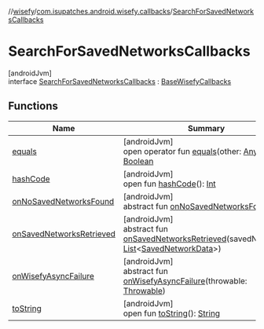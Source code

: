 //[wisefy](../../../index.md)/[com.isupatches.android.wisefy.callbacks](../index.md)/[SearchForSavedNetworksCallbacks](index.md)

# SearchForSavedNetworksCallbacks

[androidJvm]\
interface [SearchForSavedNetworksCallbacks](index.md) : [BaseWisefyCallbacks](../-base-wisefy-callbacks/index.md)

## Functions

| Name | Summary |
|---|---|
| [equals](../../com.isupatches.android.wisefy.wifi.delegates/-legacy-wifi-delegate/index.md#585090901%2FFunctions%2F1622544596) | [androidJvm]<br>open operator fun [equals](../../com.isupatches.android.wisefy.wifi.delegates/-legacy-wifi-delegate/index.md#585090901%2FFunctions%2F1622544596)(other: [Any](https://kotlinlang.org/api/latest/jvm/stdlib/kotlin/-any/index.html)?): [Boolean](https://kotlinlang.org/api/latest/jvm/stdlib/kotlin/-boolean/index.html) |
| [hashCode](../../com.isupatches.android.wisefy.wifi.delegates/-legacy-wifi-delegate/index.md#1794629105%2FFunctions%2F1622544596) | [androidJvm]<br>open fun [hashCode](../../com.isupatches.android.wisefy.wifi.delegates/-legacy-wifi-delegate/index.md#1794629105%2FFunctions%2F1622544596)(): [Int](https://kotlinlang.org/api/latest/jvm/stdlib/kotlin/-int/index.html) |
| [onNoSavedNetworksFound](on-no-saved-networks-found.md) | [androidJvm]<br>abstract fun [onNoSavedNetworksFound](on-no-saved-networks-found.md)() |
| [onSavedNetworksRetrieved](on-saved-networks-retrieved.md) | [androidJvm]<br>abstract fun [onSavedNetworksRetrieved](on-saved-networks-retrieved.md)(savedNetworks: [List](https://kotlinlang.org/api/latest/jvm/stdlib/kotlin.collections/-list/index.html)<[SavedNetworkData](../../com.isupatches.android.wisefy.savednetworks.entities/-saved-network-data/index.md)>) |
| [onWisefyAsyncFailure](../-base-wisefy-callbacks/on-wisefy-async-failure.md) | [androidJvm]<br>abstract fun [onWisefyAsyncFailure](../-base-wisefy-callbacks/on-wisefy-async-failure.md)(throwable: [Throwable](https://kotlinlang.org/api/latest/jvm/stdlib/kotlin/-throwable/index.html)) |
| [toString](../../com.isupatches.android.wisefy.wifi.delegates/-legacy-wifi-delegate/index.md#1616463040%2FFunctions%2F1622544596) | [androidJvm]<br>open fun [toString](../../com.isupatches.android.wisefy.wifi.delegates/-legacy-wifi-delegate/index.md#1616463040%2FFunctions%2F1622544596)(): [String](https://kotlinlang.org/api/latest/jvm/stdlib/kotlin/-string/index.html) |
